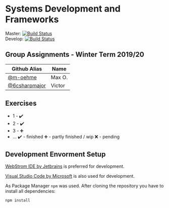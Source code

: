 # Systems Development and Frameworks

Master: [![Build Status](https://travis-ci.com/m-oehme/Systems-Development-and-Frameworks.svg?branch=master)](https://travis-ci.com/m-oehme/Systems-Development-and-Frameworks)  
Develop: [![Build Status](https://travis-ci.com/m-oehme/Systems-Development-and-Frameworks.svg?branch=develop)](https://travis-ci.com/m-oehme/Systems-Development-and-Frameworks)

## Group Assignments - Winter Term 2019/20

| Github Alias                                     | Name   |
| ------------------------------------------------ | ------ |
| [@m-oehme](https://github.com/m-oehme)           | Max O. |
| [@6csharpmajor](https://github.com/6csharpmajor) | Victor |

## Exercises
- 1 - :heavy_check_mark:
- 2 - :heavy_check_mark:
- 3 - :heavy_plus_sign:
- ...
:heavy_check_mark: - finished
:heavy_plus_sign: - partly finished / wip
:x: - pending

## Development Envorment Setup

[WebStrom IDE by Jetbrains](https://www.jetbrains.com/webstorm/) is preferred for development.

[Visual Studio Code by Microsoft](https://code.visualstudio.com/) is also used for development.

As Package Manager `npm` was used.
After cloning the repository you have to install all dependencies:
```bash
npm install
```